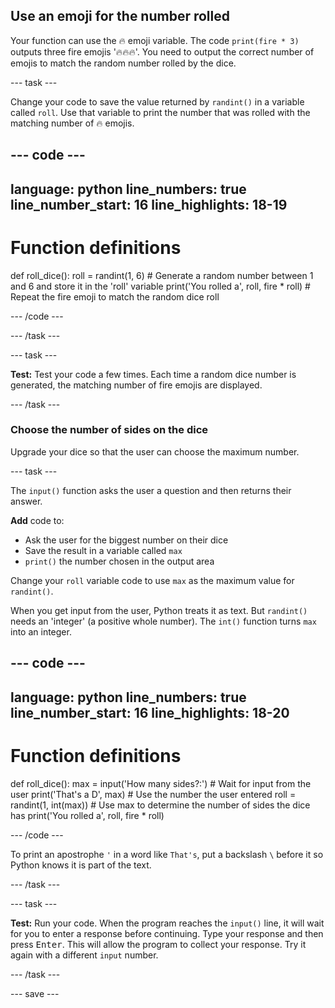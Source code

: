 ## Use an emoji for the number rolled

Your function can use the 🔥 emoji variable. The code `print(fire * 3)` outputs three fire emojis '🔥🔥🔥'. You need to output the correct number of emojis to match the random number rolled by the dice.

--- task ---

Change your code to save the value returned by `randint()` in a variable called `roll`. Use that variable to print the number that was rolled with the matching number of 🔥 emojis.
 
--- code ---
---
language: python
line_numbers: true
line_number_start: 16
line_highlights: 18-19
---

# Function definitions
def roll_dice():
    roll = randint(1, 6)  # Generate a random number between 1 and 6 and store it in the 'roll' variable
    print('You rolled a', roll, fire * roll)  # Repeat the fire emoji to match the random dice roll

--- /code ---

--- /task ---

--- task ---

**Test:** Test your code a few times. Each time a random dice number is generated, the matching number of fire emojis are displayed.

--- /task ---

### Choose the number of sides on the dice

Upgrade your dice so that the user can choose the maximum number.

--- task ---

The `input()` function asks the user a question and then returns their answer.

**Add** code to:
+ Ask the user for the biggest number on their dice
+ Save the result in a variable called `max`
+ `print()` the number chosen in the output area

Change your `roll` variable code to use `max` as the maximum value for `randint()`.

When you get input from the user, Python treats it as text. But `randint()` needs an 'integer' (a positive whole number). The `int()` function turns `max` into an integer.

--- code ---
---
language: python
line_numbers: true
line_number_start: 16
line_highlights: 18-20
---

# Function definitions
def roll_dice():
    max = input('How many sides?:')  # Wait for input from the user
    print('That\'s a D', max)  # Use the number the user entered
    roll = randint(1, int(max))  # Use max to determine the number of sides the dice has
    print('You rolled a', roll, fire * roll)

--- /code ---

To print an apostrophe `'` in a word like `That's`, put a backslash `\` before it so Python knows it is part of the text.

--- /task ---
  
--- task ---

**Test:** Run your code. When the program reaches the `input()` line, it will wait for you to enter a response before continuing. Type your response and then press <kbd>Enter</kbd>. This will allow the program to collect your response. Try it again with a different `input` number.

--- /task ---

--- save ---
